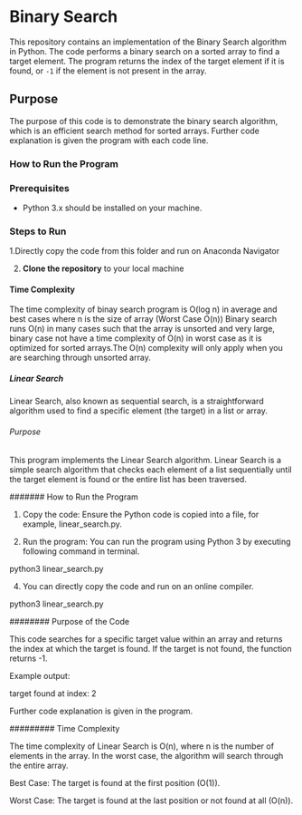  # Binary Search 

This repository contains an implementation of the Binary Search algorithm in Python. The code performs a binary search on a sorted array to find a target element. The program returns the index of the target element if it is found, or `-1` if the element is not present in the array.

## Purpose

The purpose of this code is to demonstrate the binary search algorithm, which is an efficient search method for sorted arrays.
Further code explanation is given the program with each code line.

### How to Run the Program
### Prerequisites

- Python 3.x should be installed on your machine.

### Steps to Run

1.Directly copy the code from this folder and run on Anaconda Navigator

2. **Clone the repository** to your local machine

#### Time Complexity 
The time complexity of binay search program is O(log n) in average and best cases where n is the size of array
(Worst Case O(n))
Binary search runs O(n) in many cases such that the array is unsorted and very large, binary case not have a time complexity of O(n) in worst case as it is optimized for sorted arrays.The O(n) complexity will only apply when you are searching through unsorted array.

##### Linear Search

Linear Search, also known as sequential search, is a straightforward algorithm used to find a specific element (the target) in a list or array.

###### Purpose 
This program implements the Linear Search algorithm. Linear Search is a simple search algorithm that checks each element of a list sequentially until the target element is found or the entire list has been traversed.

####### How to Run the Program

1. Copy the code: Ensure the Python code is copied into a file, for example, linear_search.py.

2.  Run the program: You can run the program using Python 3 by executing following command in terminal.

  python3 linear_search.py
  
4.  You can directly copy the code and run on an online compiler.

python3 linear_search.py



######## Purpose of the Code

This code searches for a specific target value within an array and returns the index at which the target is found. If the target is not found, the function returns -1.

Example output:

target found at index: 2

Further code explanation is given in the program.

#########  Time Complexity

The time complexity of Linear Search is O(n), where n is the number of elements in the array. In the worst case, the algorithm will search through the entire array.

Best Case: The target is found at the first position (O(1)).

Worst Case: The target is found at the last position or not found at all (O(n)).







